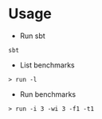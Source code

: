 Usage
=====

- Run sbt

```
sbt
```

- List benchmarks

```
> run -l
```

- Run benchmarks

```
> run -i 3 -wi 3 -f1 -t1
```

